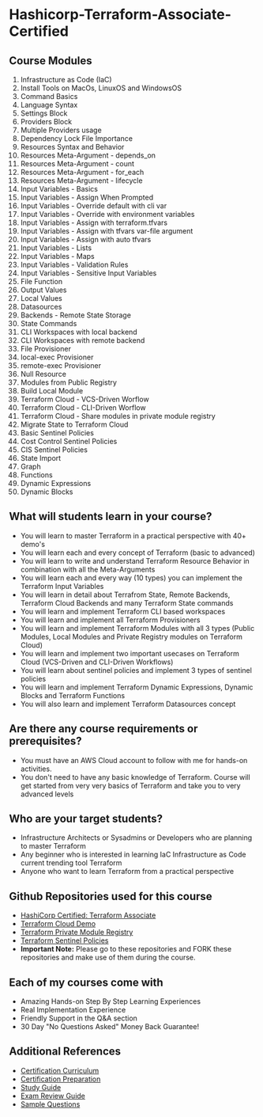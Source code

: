 # Hashicorp-Terraform-Associate-Certified

## Course Modules
01. Infrastructure as Code (IaC)
02. Install Tools on MacOs, LinuxOS and WindowsOS
03. Command Basics
04. Language Syntax
05. Settings Block
06. Providers Block
07. Multiple Providers usage
08. Dependency Lock File Importance
09. Resources Syntax and Behavior
10. Resources Meta-Argument - depends_on
11. Resources Meta-Argument - count
12. Resources Meta-Argument - for_each
13. Resources Meta-Argument - lifecycle
14. Input Variables - Basics
15. Input Variables - Assign When Prompted
16. Input Variables - Override default with cli var
17. Input Variables - Override with environment variables
18. Input Variables - Assign with terraform.tfvars
19. Input Variables - Assign with tfvars var-file argument
20. Input Variables - Assign with auto tfvars
21. Input Variables - Lists
22. Input Variables - Maps
23. Input Variables - Validation Rules
24. Input Variables - Sensitive Input Variables
25. File Function
26. Output Values
27. Local Values
28. Datasources
29. Backends - Remote State Storage
30. State Commands
31. CLI Workspaces with local backend
32. CLI Workspaces with remote backend
33. File Provisioner
34. local-exec Provisioner
35. remote-exec Provisioner
36. Null Resource
37. Modules from Public Registry
38. Build Local Module
39. Terraform Cloud - VCS-Driven Worflow
40. Terraform Cloud - CLI-Driven Worflow
41. Terraform Cloud - Share modules in private module registry
42. Migrate State to Terraform Cloud
43. Basic Sentinel Policies
44. Cost Control Sentinel Policies
45. CIS Sentinel Policies
46. State Import
47. Graph
48. Functions
49. Dynamic Expressions
50. Dynamic Blocks


## What will students learn in your course?
- You will learn to master Terraform in a practical perspective with 40+ demo's
- You will learn each and every concept of Terraform (basic to advanced)
- You will learn to write and understand Terraform Resource Behavior in combination with all the Meta-Arguments
- You will learn each and every way (10 types) you can implement the Terraform Input Variables
- You will learn in detail about Terrafrom State, Remote Backends, Terraform Cloud Backends and many Terraform State commands
- You will learn and implement Terraform CLI based workspaces
- You will learn and implement all Terraform Provisioners 
- You will learn and implement Terraform Modules with all 3 types (Public Modules, Local Modules and Private Registry modules on Terraform Cloud)
- You will learn and implement two important usecases on Terraform Cloud (VCS-Driven and CLI-Driven Workflows)
- You will learn about sentinel policies and implement 3 types of sentinel policies
- You will learn and implement Terraform Dynamic Expressions, Dynamic Blocks and Terraform Functions
- You will also learn and implement Terraform Datasources concept

## Are there any course requirements or prerequisites?
- You must have an AWS Cloud account to follow with me for hands-on activities.
- You don't need to have any basic knowledge of Terraform. Course will get started from very very basics of Terraform and take you to very advanced levels



## Who are your target students?
- Infrastructure Architects or Sysadmins or Developers who are planning to master Terraform
- Any beginner who is interested in learning IaC Infrastructure as Code current trending tool Terraform 
- Anyone who want to learn Terraform from a practical perspective 

## Github Repositories used for this course
- [HashiCorp Certified: Terraform Associate](https://github.com/BuNnYWaJ/Hashicorp-Terraform-Associate-Certified)
- [Terraform Cloud Demo](https://github.com/BuNnYWaJ/terraform-cloud-demo1)
- [Terraform Private Module Registry](https://github.com/BuNnYWaJ/terraform-aws-s3-website)
- [Terraform Sentinel Policies](https://github.com/BuNnYWaJ/Terraform-Sentinel-Policies)
- **Important Note:** Please go to these repositories and FORK these repositories and make use of them during the course.


## Each of my courses come with
- Amazing Hands-on Step By Step Learning Experiences
- Real Implementation Experience
- Friendly Support in the Q&A section
- 30 Day "No Questions Asked" Money Back Guarantee!


## Additional References
- [Certification Curriculum](https://www.hashicorp.com/certification/terraform-associate)
- [Certification Preparation](https://learn.hashicorp.com/collections/terraform/certification)
- [Study Guide](https://learn.hashicorp.com/tutorials/terraform/associate-study?in=terraform/certification)
- [Exam Review Guide](https://learn.hashicorp.com/tutorials/terraform/associate-review?in=terraform/certification)
- [Sample Questions](https://learn.hashicorp.com/tutorials/terraform/associate-questions?in=terraform/certification)

